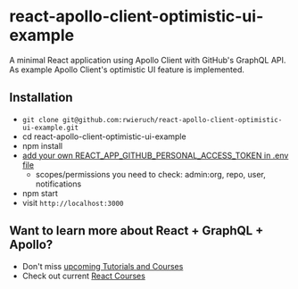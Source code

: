 # react-apollo-client-optimistic-ui-example

A minimal React application using Apollo Client with GitHub's GraphQL API. As example Apollo Client's optimistic UI feature is implemented.

## Installation

* `git clone git@github.com:rwieruch/react-apollo-client-optimistic-ui-example.git`
* cd react-apollo-client-optimistic-ui-example
* npm install
* [add your own REACT_APP_GITHUB_PERSONAL_ACCESS_TOKEN in .env file](https://help.github.com/articles/creating-a-personal-access-token-for-the-command-line/)
  * scopes/permissions you need to check: admin:org, repo, user, notifications
* npm start
* visit `http://localhost:3000`

## Want to learn more about React + GraphQL + Apollo?

* Don't miss [upcoming Tutorials and Courses](https://www.getrevue.co/profile/rwieruch)
* Check out current [React Courses](https://roadtoreact.com)
